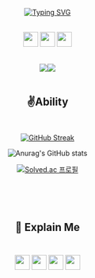 <div align="center">
  
[![Typing SVG](https://readme-typing-svg.herokuapp.com?font=Oleo+Script&color=9D9ED2&size=80&center=true&vCenter=true&width=900&height=100&lines=%E3%80%80%E3%80%80Game+Developer+DaeHyun+%E3%80%80%E3%80%80)](https://git.io/typing-svg)

<br>
<img src="https://img.shields.io/badge/Unity-5D5D5D?style=for-the-badge&logo=Unity&logoColor=white" height = "30">
<img src="https://img.shields.io/badge/C%23-8c67aa?style=for-the-badge&logo=CSharp&logoColor=white" height = "30">
<img src="https://img.shields.io/badge/C++-298cbf?style=for-the-badge&logo=c%2B%2B&&logoColor=white" height = "30">
<br>
<br>
  
![](http://github-profile-summary-cards.vercel.app/api/cards/repos-per-language?username=kdh123456&theme=dracula)![](http://github-profile-summary-cards.vercel.app/api/cards/productive-time?username=kdh123456&theme=dracula&utcOffset=8)
<br>
<br>

## ✌️Ability</br></br>

[![GitHub Streak](https://streak-stats.demolab.com/?user=kdh123456)](https://git.io/streak-stats)

![Anurag's GitHub stats](https://github-readme-stats.vercel.app/api?username=kdh123456&show_icons=true&theme=onedark)

[![Solved.ac
프로필](http://mazassumnida.wtf/api/v2/generate_badge?boj=jetmax68)](https://solved.ac/jetmax68)

<br>
<br>
<br>


## 💁 Explain Me </br></br>
<p align="center">
<a href = "mailto:jetmax68@gmail.com"></a>
<img src="https://img.shields.io/badge/Gmail-EA4335?style=for-the-badge&logo=Gmail&logoColor=white" height = "30">
<a href = "https://www.youtube.com/channel/UCid8GbQ31Ni-JS0apEtrqIg/videos">
<img src="https://img.shields.io/badge/YouTube-FF4848?style=for-the-badge&logo=YouTube&logoColor=white" height = "30"></a>
<a href = "http://ggm.gondr.net/user/profile/126"><img src="https://img.shields.io/badge/Potfolio-FAED7D?style=for-the-badge&logo=Potfolio&logoColor=white" height = "30"></a>
<a href = "https://minyoung529.tistory.com/">
<img src="https://img.shields.io/badge/Blog-111111?style=for-the-badge&logo=Blog&logoColor=black" height = "30">
</a>
<figcaption align="center">
